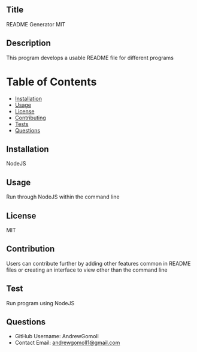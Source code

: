 
## Title
README Generator
MIT

## Description
This program develops a usable README file for different programs

# Table of Contents 
* [Installation](#-Installation)
* [Usage](#-Usage)
* [License](#-Installation)
* [Contributing](#-Contributing)
* [Tests](#-Tests)
* [Questions](#-Contact-Information)
  
## Installation
NodeJS

## Usage
Run through NodeJS within the command line

## License 
MIT

## Contribution
Users can contribute further by adding other features common in README files or creating an interface  to view other than the command line

## Test
Run program using NodeJS

## Questions 
* GitHub Username: AndrewGomoll
* Contact Email: andrewgomoll1@gmail.com

